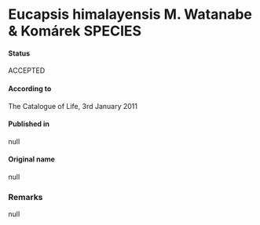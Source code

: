 Eucapsis himalayensis M. Watanabe & Komárek SPECIES
=======

#### Status
ACCEPTED

#### According to
The Catalogue of Life, 3rd January 2011

#### Published in
null

#### Original name
null

### Remarks
null